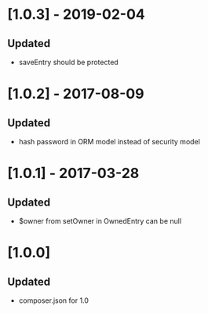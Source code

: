 # [1.0.3] - 2019-02-04
## Updated
- saveEntry should be protected

# [1.0.2] - 2017-08-09
## Updated
- hash password in ORM model instead of security model

# [1.0.1] - 2017-03-28
## Updated
- $owner from setOwner in OwnedEntry can be null

# [1.0.0]
## Updated
- composer.json for 1.0
